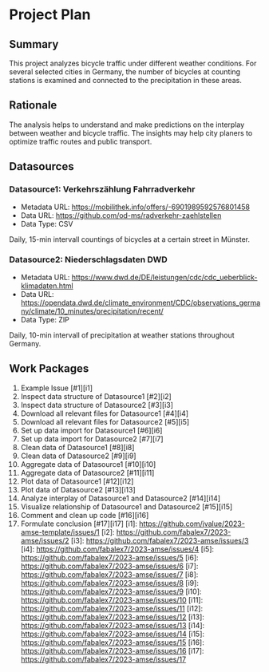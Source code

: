 # Project Plan

## Summary

<!-- Describe your data science project in max. 5 sentences. -->
This project analyzes bicycle traffic under different weather conditions. For several selected cities in Germany, the number of bicycles at counting stations is examined and connected to the precipitation in these areas.  

## Rationale

<!-- Outline the impact of the analysis, e.g. which pains it solves. -->
The analysis helps to understand and make predictions on the interplay between weather and bicycle traffic. The insights may help city planers to optimize traffic routes and public transport. 

## Datasources

<!-- Describe each datasources you plan to use in a section. Use the prefic "DatasourceX" where X is the id of the datasource. -->

### Datasource1: Verkehrszählung Fahrradverkehr
* Metadata URL: https://mobilithek.info/offers/-6901989592576801458
* Data URL: https://github.com/od-ms/radverkehr-zaehlstellen
* Data Type: CSV

Daily, 15-min intervall countings of bicycles at a certain street in Münster.


### Datasource2: Niederschlagsdaten DWD
* Metadata URL: https://www.dwd.de/DE/leistungen/cdc/cdc_ueberblick-klimadaten.html
* Data URL: https://opendata.dwd.de/climate_environment/CDC/observations_germany/climate/10_minutes/precipitation/recent/
* Data Type: ZIP

Daily, 10-min intervall of precipitation at weather stations throughout Germany.


## Work Packages

<!-- List of work packages ordered sequentially, each pointing to an issue with more details. -->

1. Example Issue [#1][i1]
2. Inspect data structure of Datasource1 [#2][i2]
3. Inspect data structure of Datasource2 [#3][i3]
4. Download all relevant files for Datasource1 [#4][i4]
5. Download all relevant files for Datasource2 [#5][i5]
6. Set up data import for Datasource1 [#6][i6]
7. Set up data import for Datasource2 [#7][i7]
8. Clean data of Datasource1 [#8][i8]
9. Clean data of Datasource2 [#9][i9]
10. Aggregate data of Datasource1 [#10][i10]
11. Aggregate data of Datasource2 [#11][i11]
12. Plot data of Datasource1 [#12][i12]
13. Plot data of Datasource2 [#13][i13]
14. Analyze interplay of Datasource1 and Datasource2 [#14][i14]
15. Visualize relationship of Datasource1 and Datasource2 [#15][i15]
16. Comment and clean up code [#16][i16]
17. Formulate conclusion [#17][i17]
[i1]: https://github.com/jvalue/2023-amse-template/issues/1
[i2]: https://github.com/fabalex7/2023-amse/issues/2
[i3]: https://github.com/fabalex7/2023-amse/issues/3
[i4]: https://github.com/fabalex7/2023-amse/issues/4
[i5]: https://github.com/fabalex7/2023-amse/issues/5
[i6]: https://github.com/fabalex7/2023-amse/issues/6
[i7]: https://github.com/fabalex7/2023-amse/issues/7
[i8]: https://github.com/fabalex7/2023-amse/issues/8
[i9]: https://github.com/fabalex7/2023-amse/issues/9
[i10]: https://github.com/fabalex7/2023-amse/issues/10
[i11]: https://github.com/fabalex7/2023-amse/issues/11
[i12]: https://github.com/fabalex7/2023-amse/issues/12
[i13]: https://github.com/fabalex7/2023-amse/issues/13
[i14]: https://github.com/fabalex7/2023-amse/issues/14
[i15]: https://github.com/fabalex7/2023-amse/issues/15
[i16]: https://github.com/fabalex7/2023-amse/issues/16
[i17]: https://github.com/fabalex7/2023-amse/issues/17
